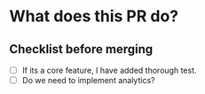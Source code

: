 # What does this PR do?

## Checklist before merging

- [ ] If its a core feature, I have added thorough test.
- [ ] Do we need to implement analytics?
